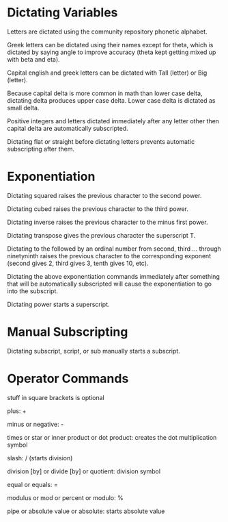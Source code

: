 # Dictating Variables
Letters are dictated using the community repository phonetic alphabet.

Greek letters can be dictated using their names except for theta, which is dictated by saying angle to improve accuracy (theta kept getting mixed up with beta and eta).

Capital english and greek letters can be dictated with Tall (letter) or Big (letter).

Because capital delta is more common in math than lower case delta, dictating delta produces upper case delta. Lower case delta is dictated as small delta.

Positive integers and letters dictated immediately after any letter other then capital delta are automatically subscripted.

Dictating flat or straight before dictating letters prevents automatic subscripting after them.

# Exponentiation
Dictating squared raises the previous character to the second power.

Dictating cubed raises the previous character to the third power.

Dictating inverse raises the previous character to the minus first power.

Dictating transpose gives the previous character the superscript T.

Dictating to the followed by an ordinal number from second, third ... through ninetyninth raises the previous character to the corresponding exponent (second gives 2, third gives 3, tenth gives 10, etc). 

Dictating the above exponentiation commands immediately after something that will be automatically subscripted will cause the exponentiation to go into the subscript.

Dictating power starts a superscript.

# Manual Subscripting
Dictating subscript, script, or sub manually starts a subscript.

# Operator Commands
stuff in square brackets is optional

plus: +

minus or negative: -

times or star or inner product or dot product: creates the dot multiplication symbol

slash: / (starts division)

division [by] or divide [by] or quotient: division symbol

equal or equals: =

modulus or mod or percent or modulo: %

pipe or absolute value or absolute: starts absolute value

